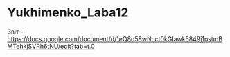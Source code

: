 # Yukhimenko_Laba12
Звіт - https://docs.google.com/document/d/1eQ8o58wNcct0kGIawk5849j1pstmBMTehkjSVRh6tNU/edit?tab=t.0
